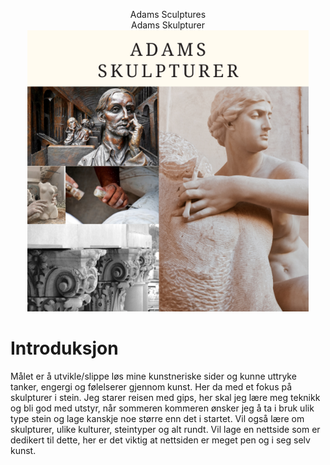 
<p align="center">
   Adams Sculptures <br>
   Adams Skulpturer <br>
  <img src="ADAMS_SKULPTURER.png" width="450" title="hover text">
</p>




# Introduksjon

Målet er å utvikle/slippe løs mine kunstneriske sider og kunne uttryke tanker, engergi og følelserer gjennom kunst. Her da med et fokus på skulpturer i stein. Jeg starer reisen med gips, her skal jeg lære meg teknikk og bli god med utstyr, når sommeren kommeren ønsker jeg å ta i bruk ulik type stein og lage kanskje noe større enn det i startet. Vil også lære om skulpturer, ulike kulturer, steintyper og alt rundt. Vil lage en nettside som er dedikert til dette, her er det viktig at nettsiden er meget pen og i seg selv kunst.



